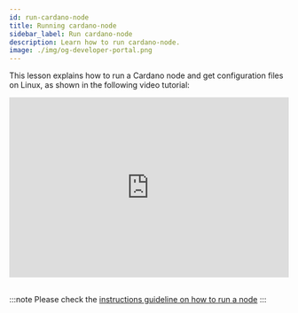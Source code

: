 ```yaml
---
id: run-cardano-node
title: Running cardano-node
sidebar_label: Run cardano-node
description: Learn how to run cardano-node.
image: ./img/og-developer-portal.png
---
```


This lesson explains how to run a Cardano node and get configuration files on Linux, as shown in the following video tutorial:

<iframe width="100%" height="325" src="https://www.youtube.com/embed//miYXZFBrOJ8" frameborder="0" allow="accelerometer; autoplay; clipboard-write; encrypted-media; gyroscope; picture-in-picture; fullscreen;"></iframe>
<br/><br/>

:::note
Please check the [instructions guideline on how to run a node](../handbook/run-cardano-node-handbook)
:::
